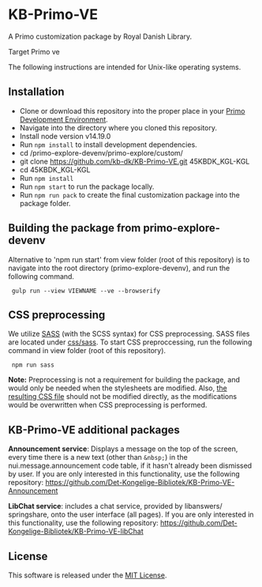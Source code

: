 # KB-Primo-VE

A Primo customization package by Royal Danish Library.

Target Primo ve

The following instructions are intended for Unix-like operating systems. 

## Installation
- Clone or download this repository into the proper place in your [Primo Development Environment](https://github.com/ExLibrisGroup/primo-explore-devenv).
- Navigate into the directory where you cloned this repository.
- Install node version v14.19.0
- Run `npm install` to install development dependencies.
- cd /primo-explore-devenv/primo-explore/custom/
- git clone https://github.com/kb-dk/KB-Primo-VE.git 45KBDK_KGL-KGL
- cd 45KBDK_KGL-KGL
- Run `npm install` 
- Run `npm start` to run the package locally.
- Run `npm run pack` to create the final customization package into the package folder.

## Building the package from primo-explore-devenv
Alternative to 'npm run start' from view folder (root of this repository) is to navigate into the root directory (primo-explore-devenv), and run the following command.

     gulp run --view VIEWNAME --ve --browserify

## CSS preprocessing
We utilize [SASS](http://sass-lang.com/) (with the SCSS syntax) for CSS preprocessing. SASS files are located under [css/sass](https://github.com/Det-Kongelige-Bibliotek/KB-Primo-VE/tree/master/css/sass). To start CSS preproccessing, run the following command in view folder (root of this repository). 

     npm run sass

**Note:** Preprocessing is not a requirement for building the package, and would only be needed when the stylesheets are modified. Also, [the resulting CSS file](https://github.com/Det-Kongelige-Bibliotek/KB-Primo-VE) should not be modified directly, as the modifications would be overwritten when CSS preprocessing is performed.

## KB-Primo-VE additional packages 

**Announcement service**: Displays a message on the top of the screen, every time there is a new text (other than ``` &nbsp; ```) in the nui.message.announcement code table, if it hasn't already been dismissed by user. If you are only interested in this functionality, use the following repository:  https://github.com/Det-Kongelige-Bibliotek/KB-Primo-VE-Announcement

**LibChat service**: includes a chat service, provided by libanswers/ springshare, onto the user interface (all pages). If you are only interested in this functionality, use the following repository: https://github.com/Det-Kongelige-Bibliotek/KB-Primo-VE-libChat
          
## License

This software is released under the [MIT License](http://www.opensource.org/licenses/MIT).

